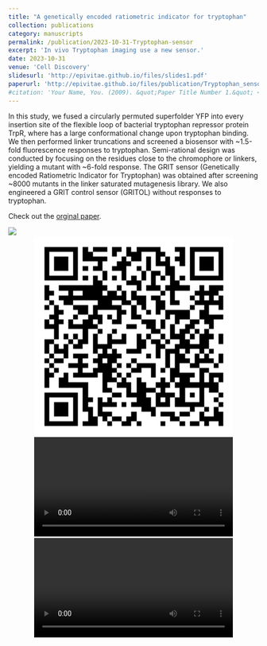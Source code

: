 ```yaml
---
title: "A genetically encoded ratiometric indicator for tryptophan"
collection: publications
category: manuscripts
permalink: /publication/2023-10-31-Tryptophan-sensor
excerpt: 'In vivo Tryptophan imaging use a new sensor.'
date: 2023-10-31
venue: 'Cell Discovery'
slidesurl: 'http://epivitae.github.io/files/slides1.pdf'
paperurl: 'http://epivitae.github.io/files/publication/Tryptophan_sensor.pdf'
#citation: 'Your Name, You. (2009). &quot;Paper Title Number 1.&quot; <i>Journal 1</i>. 1(1).'
---
```


In this study, we fused a circularly permuted superfolder YFP into every insertion site of the flexible loop of bacterial tryptophan repressor protein TrpR, where has a large conformational change upon tryptophan binding. We then performed linker truncations and screened a biosensor with ~1.5-fold fluorescence responses to tryptophan. Semi-rational design was conducted by focusing on the residues close to the chromophore or linkers, yielding a mutant with ~6-fold response. The GRIT sensor (Genetically encoded Ratiometric Indicator for Tryptophan) was obtained after screening ~8000 mutants in the linker saturated mutagenesis library. We also engineered a GRIT control sensor (GRITOL) without responses to tryptophan.

Check out the [orginal paper](https://www.nature.com/articles/s41421-023-00608-1).

<img src="/images/papers/GRIT_single-cell-QR.png" width="400px">


<div align="center">
    <img src="/images/papers/GRIT_single-cell_QR.png" width="400px">
</div>

<div align="center">
    <video width="400" controls>
      <source src="/images/papers/GRIT_single-cell.mp4" type="video/mp4">
      Your browser does not support the video tag.
    </video>
</div>

<div align="center">
    <video width="400" controls>
      <source src="/images/papers/GRIT_kinetics.mp4" type="video/mp4">
      Your browser does not support the video tag.
    </video>
</div>